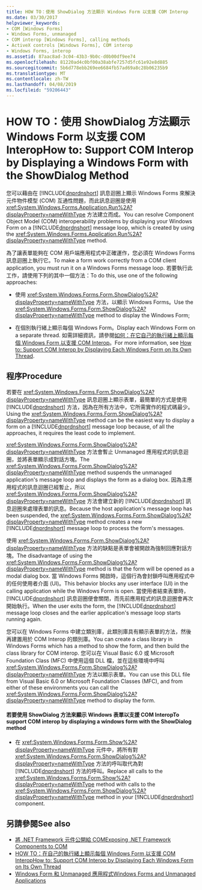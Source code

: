 ```yaml
---
title: HOW TO：使用 ShowDialog 方法顯示 Windows Form 以支援 COM Interop
ms.date: 03/30/2017
helpviewer_keywords:
- COM [Windows Forms]
- Windows Forms, unmanaged
- COM interop [Windows Forms], calling methods
- ActiveX controls [Windows Forms], COM interop
- Windows Forms, interop
ms.assetid: 87aac8ad-3c04-43b3-9b0c-d0b00df9ee74
ms.openlocfilehash: 81220ad4c0bf00a38abfe7257d5fc61e92e8d885
ms.sourcegitcommit: 5b6d778ebb269ee6684fb57ad69a8c28b06235b9
ms.translationtype: MT
ms.contentlocale: zh-TW
ms.lasthandoff: 04/08/2019
ms.locfileid: "59206443"
---
```

# <a name="how-to-support-com-interop-by-displaying-a-windows-form-with-the-showdialog-method"></a><span data-ttu-id="ef737-102">HOW TO：使用 ShowDialog 方法顯示 Windows Form 以支援 COM Interop</span><span class="sxs-lookup"><span data-stu-id="ef737-102">How to: Support COM Interop by Displaying a Windows Form with the ShowDialog Method</span></span>
<span data-ttu-id="ef737-103">您可以藉由在 [!INCLUDE[dnprdnshort](../../../../includes/dnprdnshort-md.md)] 訊息迴圈上顯示 Windows Forms 來解決元件物件模型 (COM) 互通性問題，而此訊息迴圈是使用 <xref:System.Windows.Forms.Application.Run%2A?displayProperty=nameWithType> 方法建立而成。</span><span class="sxs-lookup"><span data-stu-id="ef737-103">You can resolve Component Object Model (COM) interoperability problems by displaying your Windows Form on a [!INCLUDE[dnprdnshort](../../../../includes/dnprdnshort-md.md)] message loop, which is created by using the <xref:System.Windows.Forms.Application.Run%2A?displayProperty=nameWithType> method.</span></span>  
  
 <span data-ttu-id="ef737-104">為了讓表單能夠在 COM 用戶端應用程式中正確運作，您必須在 Windows Forms 訊息迴圈上執行它。</span><span class="sxs-lookup"><span data-stu-id="ef737-104">To make a form work correctly from a COM client application, you must run it on a Windows Forms message loop.</span></span> <span data-ttu-id="ef737-105">若要執行此工作，請使用下列的其中一個方法：</span><span class="sxs-lookup"><span data-stu-id="ef737-105">To do this, use one of the following approaches:</span></span>  
  
-   <span data-ttu-id="ef737-106">使用 <xref:System.Windows.Forms.Form.ShowDialog%2A?displayProperty=nameWithType> 方法，以顯示 Windows Forms。</span><span class="sxs-lookup"><span data-stu-id="ef737-106">Use the <xref:System.Windows.Forms.Form.ShowDialog%2A?displayProperty=nameWithType> method to display the Windows Form;</span></span>  
  
-   <span data-ttu-id="ef737-107">在個別執行緒上顯示每個 Windows Form。</span><span class="sxs-lookup"><span data-stu-id="ef737-107">Display each Windows Form on a separate thread.</span></span> <span data-ttu-id="ef737-108">如需詳細資訊，請參閱[如何：在它自己的執行緒上顯示每個 Windows Form 以支援 COM Interop](how-to-support-com-interop-by-displaying-each-windows-form-on-its-own-thread.md)。</span><span class="sxs-lookup"><span data-stu-id="ef737-108">For more information, see [How to: Support COM Interop by Displaying Each Windows Form on Its Own Thread](how-to-support-com-interop-by-displaying-each-windows-form-on-its-own-thread.md).</span></span>  
  
## <a name="procedure"></a><span data-ttu-id="ef737-109">程序</span><span class="sxs-lookup"><span data-stu-id="ef737-109">Procedure</span></span>  
 <span data-ttu-id="ef737-110">若要在 <xref:System.Windows.Forms.Form.ShowDialog%2A?displayProperty=nameWithType> 訊息迴圈上顯示表單，最簡單的方式是使用 [!INCLUDE[dnprdnshort](../../../../includes/dnprdnshort-md.md)] 方法，因為在所有方法中，它所需實作的程式碼最少。</span><span class="sxs-lookup"><span data-stu-id="ef737-110">Using the <xref:System.Windows.Forms.Form.ShowDialog%2A?displayProperty=nameWithType> method can be the easiest way to display a form on a [!INCLUDE[dnprdnshort](../../../../includes/dnprdnshort-md.md)] message loop because, of all the approaches, it requires the least code to implement.</span></span>  
  
 <span data-ttu-id="ef737-111"><xref:System.Windows.Forms.Form.ShowDialog%2A?displayProperty=nameWithType> 方法會暫止 Unmanaged 應用程式的訊息迴圈，並將表單顯示成對話方塊。</span><span class="sxs-lookup"><span data-stu-id="ef737-111">The <xref:System.Windows.Forms.Form.ShowDialog%2A?displayProperty=nameWithType> method suspends the unmanaged application's message loop and displays the form as a dialog box.</span></span> <span data-ttu-id="ef737-112">因為主應用程式的訊息迴圈已經暫止，所以 <xref:System.Windows.Forms.Form.ShowDialog%2A?displayProperty=nameWithType> 方法會建立新的 [!INCLUDE[dnprdnshort](../../../../includes/dnprdnshort-md.md)] 訊息迴圈來處理表單的訊息。</span><span class="sxs-lookup"><span data-stu-id="ef737-112">Because the host application's message loop has been suspended, the <xref:System.Windows.Forms.Form.ShowDialog%2A?displayProperty=nameWithType> method creates a new [!INCLUDE[dnprdnshort](../../../../includes/dnprdnshort-md.md)] message loop to process the form's messages.</span></span>  
  
 <span data-ttu-id="ef737-113">使用 <xref:System.Windows.Forms.Form.ShowDialog%2A?displayProperty=nameWithType> 方法的缺點是表單會被開啟為強制回應對話方塊。</span><span class="sxs-lookup"><span data-stu-id="ef737-113">The disadvantage of using the <xref:System.Windows.Forms.Form.ShowDialog%2A?displayProperty=nameWithType> method is that the form will be opened as a modal dialog box.</span></span> <span data-ttu-id="ef737-114">當 Windows Forms 開啟時，這個行為會封鎖呼叫應用程式中的任何使用者介面 (UI)。</span><span class="sxs-lookup"><span data-stu-id="ef737-114">This behavior blocks any user interface (UI) in the calling application while the Windows Form is open.</span></span> <span data-ttu-id="ef737-115">當使用者結束表單時， [!INCLUDE[dnprdnshort](../../../../includes/dnprdnshort-md.md)] 訊息迴圈便會關閉，而先前應用程式的訊息迴圈會再次開始執行。</span><span class="sxs-lookup"><span data-stu-id="ef737-115">When the user exits the form, the [!INCLUDE[dnprdnshort](../../../../includes/dnprdnshort-md.md)] message loop closes and the earlier application's message loop starts running again.</span></span>  
  
 <span data-ttu-id="ef737-116">您可以在 Windows Forms 中建立類別庫，此類別庫具有顯示表單的方法，然後再建置用於 COM Interop 的類別庫。</span><span class="sxs-lookup"><span data-stu-id="ef737-116">You can create a class library in Windows Forms which has a method to show the form, and then build the class library for COM interop.</span></span> <span data-ttu-id="ef737-117">您可以在 Visual Basic 6.0 或 Microsoft Foundation Class (MFC) 中使用這個 DLL 檔，並在這些環境中呼叫 <xref:System.Windows.Forms.Form.ShowDialog%2A?displayProperty=nameWithType> 方法以顯示表單。</span><span class="sxs-lookup"><span data-stu-id="ef737-117">You can use this DLL file from Visual Basic 6.0 or Microsoft Foundation Classes (MFC), and from either of these environments you can call the <xref:System.Windows.Forms.Form.ShowDialog%2A?displayProperty=nameWithType> method to display the form.</span></span>  
  
#### <a name="to-support-com-interop-by-displaying-a-windows-form-with-the-showdialog-method"></a><span data-ttu-id="ef737-118">若要使用 ShowDialog 方法來顯示 Windows 表單以支援 COM Interop</span><span class="sxs-lookup"><span data-stu-id="ef737-118">To support COM interop by displaying a windows form with the ShowDialog method</span></span>  
  
-   <span data-ttu-id="ef737-119">在 <xref:System.Windows.Forms.Form.Show%2A?displayProperty=nameWithType> 元件中，將所有對 <xref:System.Windows.Forms.Form.ShowDialog%2A?displayProperty=nameWithType> 方法的呼叫取代為對 [!INCLUDE[dnprdnshort](../../../../includes/dnprdnshort-md.md)] 方法的呼叫。</span><span class="sxs-lookup"><span data-stu-id="ef737-119">Replace all calls to the <xref:System.Windows.Forms.Form.Show%2A?displayProperty=nameWithType> method with calls to the <xref:System.Windows.Forms.Form.ShowDialog%2A?displayProperty=nameWithType> method in your [!INCLUDE[dnprdnshort](../../../../includes/dnprdnshort-md.md)] component.</span></span>  
  
## <a name="see-also"></a><span data-ttu-id="ef737-120">另請參閱</span><span class="sxs-lookup"><span data-stu-id="ef737-120">See also</span></span>

- [<span data-ttu-id="ef737-121">將 .NET Framework 元件公開給 COM</span><span class="sxs-lookup"><span data-stu-id="ef737-121">Exposing .NET Framework Components to COM</span></span>](../../interop/exposing-dotnet-components-to-com.md)
- [<span data-ttu-id="ef737-122">HOW TO：在自己的執行緒上顯示每個 Windows Form 以支援 COM Interop</span><span class="sxs-lookup"><span data-stu-id="ef737-122">How to: Support COM Interop by Displaying Each Windows Form on Its Own Thread</span></span>](how-to-support-com-interop-by-displaying-each-windows-form-on-its-own-thread.md)
- [<span data-ttu-id="ef737-123">Windows Form 和 Unmanaged 應用程式</span><span class="sxs-lookup"><span data-stu-id="ef737-123">Windows Forms and Unmanaged Applications</span></span>](windows-forms-and-unmanaged-applications.md)
